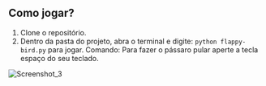 ## Como jogar?
1. Clone o repositório.
2. Dentro da pasta do projeto, abra o terminal e digite: `python flappy-bird.py` para jogar.
Comando: Para fazer o pássaro pular aperte a tecla espaço do seu teclado.

![Screenshot_3](https://user-images.githubusercontent.com/72028645/153768611-bab22b4c-8176-489e-be4b-e893be502415.png)


